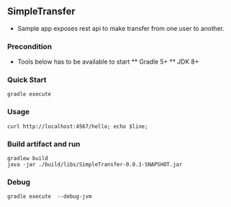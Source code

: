 ## SimpleTransfer
* Sample app exposes rest api to make transfer from one user to another.


### Precondition
* Tools below has to be available to start
  ** Gradle 5+
  ** JDK 8+


### Quick Start
```
gradle execute
```

### Usage
```
curl http://localhost:4567/hello; echo $line;
```

### Build artifact and run
```
gradlew build
java -jar ./build/libs/SimpleTransfer-0.0.1-SNAPSHOT.jar
```

### Debug
```
gradle execute  --debug-jvm
```
